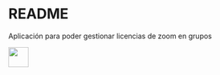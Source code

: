 # README

Aplicación para poder gestionar licencias de zoom en grupos 

<img src="https://media.giphy.com/media/y1ZBcOGOOtlpC/giphy.gif" width="40" height="40" />
